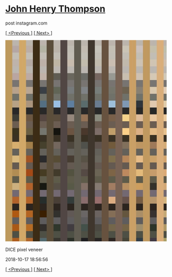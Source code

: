 # [John Henry Thompson](../README.md)
post instagram.com

[[ <Previous ]](2018-10-17-1.md) [[ Next> ]](2018-10-13-1.md)

[![](../media/2018-10-17/DICE-pixel-veneer.jpg)](../README.md)

DICE pixel veneer

2018-10-17 18:56:56

[[ <Previous ]](2018-10-17-1.md) [[ Next> ]](2018-10-13-1.md)